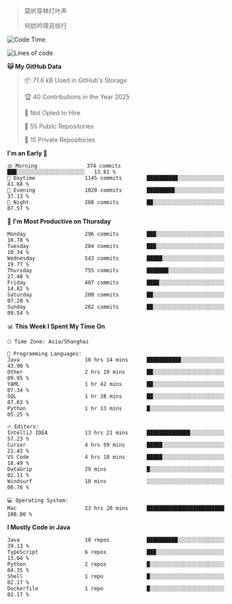 > 莫听穿林打叶声
> 
> 何妨吟啸且徐行

<!-- ![Github Stats](https://github-readme-stats.vercel.app/api?username=catch6&count_private=true&show_icons=true&theme=gruvbox) -->

<!-- ![Top Langs](https://github-readme-stats.vercel.app/api/top-langs/?username=catch6&layout=compact) -->

<!--START_SECTION:waka-->
![Code Time](http://img.shields.io/badge/Code%20Time-2%2C177%20hrs%2037%20mins-blue)

![Lines of code](https://img.shields.io/badge/From%20Hello%20World%20I%27ve%20Written-9.4%20million%20lines%20of%20code-blue)

**🐱 My GitHub Data** 

> 📦 71.6 kB Used in GitHub's Storage 
 > 
> 🏆 40 Contributions in the Year 2025
 > 
> 🚫 Not Opted to Hire
 > 
> 📜 55 Public Repositories 
 > 
> 🔑 15 Private Repositories 
 > 
**I'm an Early 🐤** 

```text
🌞 Morning                374 commits         ███░░░░░░░░░░░░░░░░░░░░░░   13.61 % 
🌆 Daytime                1145 commits        ██████████░░░░░░░░░░░░░░░   41.68 % 
🌃 Evening                1020 commits        █████████░░░░░░░░░░░░░░░░   37.13 % 
🌙 Night                  208 commits         ██░░░░░░░░░░░░░░░░░░░░░░░   07.57 % 
```
📅 **I'm Most Productive on Thursday** 

```text
Monday                   296 commits         ███░░░░░░░░░░░░░░░░░░░░░░   10.78 % 
Tuesday                  284 commits         ███░░░░░░░░░░░░░░░░░░░░░░   10.34 % 
Wednesday                543 commits         █████░░░░░░░░░░░░░░░░░░░░   19.77 % 
Thursday                 755 commits         ███████░░░░░░░░░░░░░░░░░░   27.48 % 
Friday                   407 commits         ████░░░░░░░░░░░░░░░░░░░░░   14.82 % 
Saturday                 200 commits         ██░░░░░░░░░░░░░░░░░░░░░░░   07.28 % 
Sunday                   262 commits         ██░░░░░░░░░░░░░░░░░░░░░░░   09.54 % 
```


📊 **This Week I Spent My Time On** 

```text
🕑︎ Time Zone: Asia/Shanghai

💬 Programming Languages: 
Java                     10 hrs 14 mins      ███████████░░░░░░░░░░░░░░   43.90 % 
Other                    2 hrs 19 mins       ██░░░░░░░░░░░░░░░░░░░░░░░   09.95 % 
YAML                     1 hr 42 mins        ██░░░░░░░░░░░░░░░░░░░░░░░   07.34 % 
SQL                      1 hr 38 mins        ██░░░░░░░░░░░░░░░░░░░░░░░   07.03 % 
Python                   1 hr 13 mins        █░░░░░░░░░░░░░░░░░░░░░░░░   05.25 % 

🔥 Editors: 
IntelliJ IDEA            13 hrs 21 mins      ██████████████░░░░░░░░░░░   57.23 % 
Cursor                   4 hrs 59 mins       █████░░░░░░░░░░░░░░░░░░░░   21.42 % 
VS Code                  4 hrs 18 mins       █████░░░░░░░░░░░░░░░░░░░░   18.49 % 
DataGrip                 29 mins             █░░░░░░░░░░░░░░░░░░░░░░░░   02.11 % 
Windsurf                 10 mins             ░░░░░░░░░░░░░░░░░░░░░░░░░   00.76 % 

💻 Operating System: 
Mac                      23 hrs 20 mins      █████████████████████████   100.00 % 
```

**I Mostly Code in Java** 

```text
Java                     18 repos            ██████████░░░░░░░░░░░░░░░   39.13 % 
TypeScript               6 repos             ███░░░░░░░░░░░░░░░░░░░░░░   13.04 % 
Python                   2 repos             █░░░░░░░░░░░░░░░░░░░░░░░░   04.35 % 
Shell                    1 repo              █░░░░░░░░░░░░░░░░░░░░░░░░   02.17 % 
Dockerfile               1 repo              █░░░░░░░░░░░░░░░░░░░░░░░░   02.17 % 
```




<!--END_SECTION:waka-->
